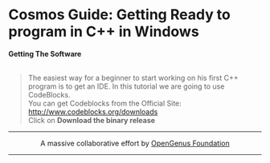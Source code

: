 # Cosmos Guide: Getting Ready to program in C++ in Windows
<b1> <b>Getting The Software</b> </b1> <br> <br>
>The easiest way for a beginner to start working on his first C++ program is to get an IDE. In this tutorial we are going to use CodeBlocks. <br>
>You can get Codeblocks from the Official Site: http://www.codeblocks.org/downloads <br>
>Click on <b>Download the binary release</b> <br>

---

<p align="center">
	A massive collaborative effort by <a href="https://github.com/OpenGenus/cosmos">OpenGenus Foundation</a> 
</p>

---
